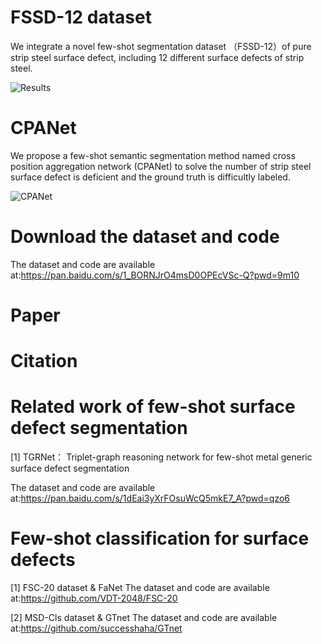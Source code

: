 # FSSD-12 dataset
We integrate a novel few-shot segmentation dataset （FSSD-12）of pure strip steel surface defect, including 12 different surface defects of strip steel.


![Results](https://user-images.githubusercontent.com/101933818/218291524-dbd5a168-ca6e-42ea-a673-05688ba0144c.png)

# CPANet
We propose a few-shot semantic segmentation method named cross position aggregation network (CPANet) to solve the number of strip steel surface defect is deficient and the ground truth is difficultly labeled.

![CPANet](https://user-images.githubusercontent.com/101933818/218291535-c1c24879-b36f-4b47-b16c-bdc08cabf92c.png)


# Download the dataset and code
The dataset and code are available at:https://pan.baidu.com/s/1_BORNJrO4msD0OPEcVSc-Q?pwd=9m10 

# Paper 

# Citation

# Related work of few-shot surface defect segmentation
[1] TGRNet：
Triplet-graph reasoning network for few-shot metal generic surface defect segmentation

The dataset and code are available at:https://pan.baidu.com/s/1dEai3yXrFOsuWcQ5mkE7_A?pwd=qzo6 



# Few-shot classification for surface defects
[1] FSC-20 dataset & FaNet
The dataset and code are available at:https://github.com/VDT-2048/FSC-20

[2] MSD-Cls dataset & GTnet
The dataset and code are available at:https://github.com/successhaha/GTnet

